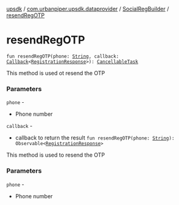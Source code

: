 [upsdk](../../index.md) / [com.urbanpiper.upsdk.dataprovider](../index.md) / [SocialRegBuilder](index.md) / [resendRegOTP](./resend-reg-o-t-p.md)

# resendRegOTP

`fun resendRegOTP(phone: `[`String`](https://kotlinlang.org/api/latest/jvm/stdlib/kotlin/-string/index.html)`, callback: `[`Callback`](../-callback/index.md)`<`[`RegistrationResponse`](../../com.urbanpiper.upsdk.model.networkresponse/-registration-response/index.md)`>): `[`CancellableTask`](../-cancellable-task/index.md)

This method is used ot resend the OTP

### Parameters

`phone` -
* Phone number

`callback` -
* callback to return the result
`fun resendRegOTP(phone: `[`String`](https://kotlinlang.org/api/latest/jvm/stdlib/kotlin/-string/index.html)`): Observable<`[`RegistrationResponse`](../../com.urbanpiper.upsdk.model.networkresponse/-registration-response/index.md)`>`

This method is used to resend the OTP

### Parameters

`phone` -
* Phone number
